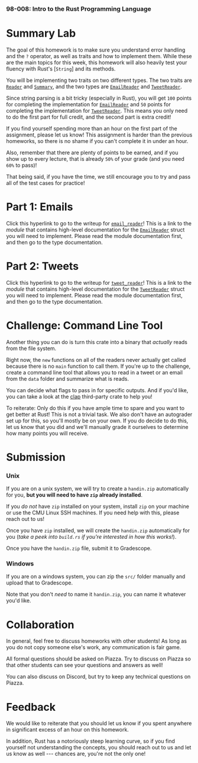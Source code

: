 ### 98-008: Intro to the Rust Programming Language



# Summary Lab

The goal of this homework is to make sure you understand error handling and the `?` operator,
as well as traits and how to implement them. While these are the main topics for this week,
this homework will also heavily test your fluency with Rust's [`String`] and its methods.

You will be implementing two traits on two different types. The two traits are
[`Reader`](crate::Reader) and [`Summary`](crate::Summary), and the two types
are [`EmailReader`](crate::reader::email_reader::EmailReader) and
[`TweetReader`](crate::reader::tweet_reader::TweetReader).

Since string parsing is a bit tricky (especially in Rust), you will get `100` points for completing
the implementation for [`EmailReader`](crate::reader::email_reader::EmailReader)
and `50` points for completing the implementation for
[`TweetReader`](crate::reader::tweet_reader::TweetReader).
This means you only need to do the first part for full credit, and the second part is
extra credit!

If you find yourself spending more than an hour on the first part of the assignment,
please let us know!
This assignment is harder than the previous homeworks,
so there is no shame if you can't complete it in under an hour.

Also, remember that there are plenty of points to be earned, and if you show up to every lecture,
that is already `50%` of your grade (and you need `60%` to pass)!

That being said, if you have the time,
we still encourage you to try and pass all of the test cases for practice!



# Part 1: Emails

Click this hyperlink to go to the writeup for
[`email_reader`](crate::reader::email_reader)!
This is a link to the _module_ that contains high-level documentation for the
[`EmailReader`](crate::reader::email_reader::EmailReader) struct you will need to implement.
Please read the module documentation first, and then go to the type documentation.



# Part 2: Tweets

Click this hyperlink to go to the writeup for
[`tweet_reader`](crate::reader::tweet_reader)!
This is a link to the _module_ that contains high-level documentation for the
[`TweetReader`](crate::reader::tweet_reader::TweetReader) struct you will need to implement.
Please read the module documentation first, and then go to the type documentation.



# Challenge: Command Line Tool

Another thing you can do is turn this crate into a binary that _actually_
reads from the file system.

Right now, the `new` functions on all of the readers never actually get called because
there is no `main` function to call them. If you're up to the challenge,
create a command line tool that allows you to read in a tweet or an email from the `data` folder
and summarize what is reads.

You can decide what flags to pass in for specific outputs. And if you'd like, you can
take a look at the [clap](https://docs.rs/clap/latest/clap/index.html) third-party crate
to help you!

To reiterate: Only do this if you have ample time to spare and you want to get better at Rust!
This is not a trivial task.
We also don't have an autograder set up for this, so you'll mostly be on your own.
If you do decide to do this, let us know that you did and we'll
manually grade it ourselves to determine how many points you will receive.



# Submission


### Unix

If you are on a unix system, we will try to create a `handin.zip` automatically for you,
**but you will need to have `zip` already installed**.

If you _do not_ have `zip` installed on your system,
install `zip` on your machine or use the CMU Linux SSH machines.
If you need help with this, please reach out to us!

Once you have `zip` installed, we will create the `handin.zip` automatically for you
(_take a peek into `build.rs` if you're interested in how this works!_).

Once you have the `handin.zip` file, submit it to Gradescope.


### Windows

If you are on a windows system, you can zip the `src/` folder manually
and upload that to Gradescope.

Note that you don't _need_ to name it `handin.zip`, you can name it whatever you'd like.



# Collaboration

In general, feel free to discuss homeworks with other students!
As long as you do not copy someone else's work, any communication is fair game.

All formal questions should be asked on Piazza. Try to discuss on Piazza so that
other students can see your questions and answers as well!

You can also discuss on Discord, but try to keep any technical questions on Piazza.



# Feedback

We would like to reiterate that you should let us know if you spent
anywhere in significant excess of an hour on this homework.

In addition, Rust has a notoriously steep learning curve,
so if you find yourself not understanding the concepts,
you should reach out to us and let us know as well ---
chances are, you're not the only one!
